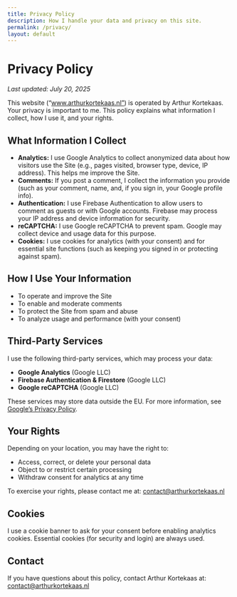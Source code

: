```yaml
---
title: Privacy Policy
description: How I handle your data and privacy on this site.
permalink: /privacy/
layout: default
---
```


# Privacy Policy

_Last updated: July 20, 2025_


This website (“www.arthurkortekaas.nl”) is operated by Arthur Kortekaas. Your privacy is important to me. This policy explains what information I collect, how I use it, and your rights.


## What Information I Collect

- **Analytics:** I use Google Analytics to collect anonymized data about how visitors use the Site (e.g., pages visited, browser type, device, IP address). This helps me improve the Site.
- **Comments:** If you post a comment, I collect the information you provide (such as your comment, name, and, if you sign in, your Google profile info).
- **Authentication:** I use Firebase Authentication to allow users to comment as guests or with Google accounts. Firebase may process your IP address and device information for security.
- **reCAPTCHA:** I use Google reCAPTCHA to prevent spam. Google may collect device and usage data for this purpose.
- **Cookies:** I use cookies for analytics (with your consent) and for essential site functions (such as keeping you signed in or protecting against spam).

## How I Use Your Information

- To operate and improve the Site
- To enable and moderate comments
- To protect the Site from spam and abuse
- To analyze usage and performance (with your consent)


## Third-Party Services

I use the following third-party services, which may process your data:
- **Google Analytics** (Google LLC)
- **Firebase Authentication & Firestore** (Google LLC)
- **Google reCAPTCHA** (Google LLC)

These services may store data outside the EU. For more information, see [Google’s Privacy Policy](https://policies.google.com/privacy).

## Your Rights

Depending on your location, you may have the right to:
- Access, correct, or delete your personal data
- Object to or restrict certain processing
- Withdraw consent for analytics at any time

To exercise your rights, please contact me at: contact@arthurkortekaas.nl


## Cookies

I use a cookie banner to ask for your consent before enabling analytics cookies. Essential cookies (for security and login) are always used.

## Contact

If you have questions about this policy, contact Arthur Kortekaas at: contact@arthurkortekaas.nl
